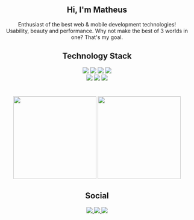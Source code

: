 <h2 align="center">Hi, I'm Matheus</h2>
<p align="center">
      Enthusiast of the best web & mobile development technologies!<br>
      Usability, beauty and performance. Why not make the best of 3 worlds in one? That's my goal.
</p>

<h2 align="center">Technology Stack</h2>
<div align="center">
      <img src="https://img.shields.io/badge/HTML5-E34F26?style=for-the-badge&logo=HTML5&logoColor=white">
      <img src="https://img.shields.io/badge/CSS3-1572B6?style=for-the-badge&logo=CSS3&logoColor=white">
      <img src="https://img.shields.io/badge/Javascript-F7DF1E?style=for-the-badge&logo=Javascript&logoColor=black">
      <img src="https://img.shields.io/badge/Typescript-3178C6?style=for-the-badge&logo=Typescript&logoColor=white"><br>
      <img src="https://img.shields.io/badge/React-61DAFB?style=for-the-badge&logo=React&logoColor=gray">
      <img src="https://img.shields.io/badge/React Native-61DAFB?style=for-the-badge&logo=React&logoColor=gray">
      <img src="https://img.shields.io/badge/TailwindCss-06B6D4?style=for-the-badge&logo=TailwindCss&logoColor=white">
</div>

<h1></h1>

<div align="center">
      <img src="https://i.pinimg.com/originals/06/a5/a1/06a5a100bea5f5ed1c50ad576f7c6c83.gif" height="220px">
      <img src = "https://github-readme-stats.vercel.app/api/top-langs/?username=medeirxs&hide=html,css,java,shaderlab,kotlin,hlsl&theme=dark&hide_border=true" height="220px">
</div>

<h2 align="center">Social</h2>
<div align="center">
      <a href="mailto:mtmedeirosgs@gmail.com">
            <img src="https://img.shields.io/badge/mtmedeirosgs@gmail.com-000000?style=for-the-badge&logo=Gmail&logoColor=white">
      </a>
      <a href="https://www.linkedin.com/in/medeirxs/">
            <img src="https://img.shields.io/badge/LinkedIn-000000?style=for-the-badge&logo=LinkedIn&logoColor=white">
      </a>
      <a href="https://x.com/medeiirxs">
            <img src="https://img.shields.io/badge/Twitter-000000?style=for-the-badge&logo=X&logoColor=white">
      </a>
      
</div>
